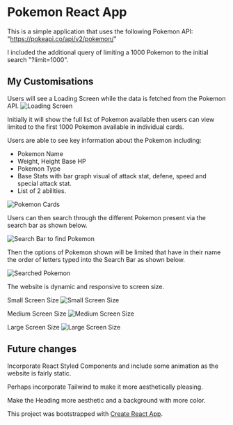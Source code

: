 # Pokemon React App

This is a simple application that uses the following Pokemon API: "https://pokeapi.co/api/v2/pokemon/"

I included the additional query of limiting a 1000 Pokemon to the initial search "?limit=1000".

## My Customisations

Users will see a Loading Screen while the data is fetched from the Pokemon API.
![Loading Screen](./src/img/LoadingScreen.png)

Initially it will show the full list of Pokemon available then users can view limited to the first 1000 Pokemon available in individual cards.

Users are able to see key information about the Pokemon including:

- Pokemon Name
- Weight, Height Base HP
- Pokemon Type
- Base Stats with bar graph visual of attack stat, defene, speed and special attack stat.
- List of 2 abilities.

![Pokemon Cards](./src/img/pokemonCards.png)

Users can then search through the different Pokemon present via the search bar as shown below.

![Search Bar to find Pokemon](./src/img/searchBarPokemon.png)

Then the options of Pokemon shown will be limited that have in their name the order of letters typed into the Search Bar as shown below.

![Searched Pokemon](./src/img/PokemonSearched.png)

The website is dynamic and responsive to screen size.

Small Screen Size
![Small Screen Size](./src/img/ScreenSizeSmall.png)

Medium Screen Size
![Medium Screen Size](./src/img/ScreenSizeMedium.png)

Large Screen Size
![Large Screen Size](./src/img/ScreenSizeLarge.png)

## Future changes

Incorporate React Styled Components and include some animation as the website is fairly static.

Perhaps incorporate Tailwind to make it more aesthetically pleasing.

Make the Heading more aesthetic and a background with more color.

This project was bootstrapped with [Create React App](https://github.com/facebook/create-react-app).

